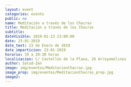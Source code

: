 ```yaml
---
layout: event
categories: evento
public: no
name: Meditación a través de los Chacras
title: Meditación a través de los Chacras
subtitle:
dateVisible: 2019-01-23 23:00:00
date: 23-01-2019
date_text: 23 de Enero de 2019
date_imparticion: 23-01-2019
horario: 19 a 20:30 horas
localizacion: C/ Castellón de la Plana, 26 Arroyomolinos
author: Salud-Zen
image: img/eventos/MeditacionChacras.jpg
image_prop: img/eventos/MeditacionChacras_prop.jpg
image2:
---
```

